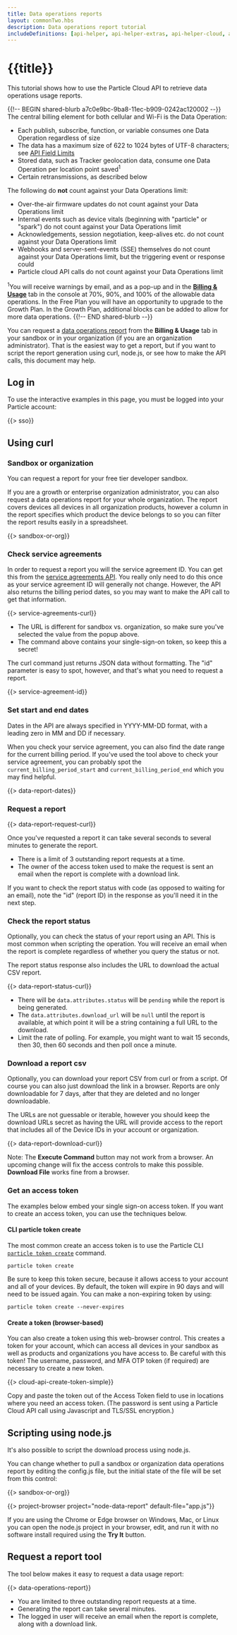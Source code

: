 ```yaml
---
title: Data operations reports
layout: commonTwo.hbs
description: Data operations report tutorial
includeDefinitions: [api-helper, api-helper-extras, api-helper-cloud, api-helper-projects, chart, stackblitz, zip]
---
```


# {{title}}

This tutorial shows how to use the Particle Cloud API to retrieve data operations usage reports. 

{{!-- BEGIN shared-blurb a7c0e9bc-9ba8-11ec-b909-0242ac120002 --}}
The central billing element for both cellular and Wi-Fi is the Data Operation:

- Each publish, subscribe, function, or variable consumes one Data Operation regardless of size
- The data has a maximum size of 622 to 1024 bytes of UTF-8 characters; see [API Field Limits](/cards/firmware/cloud-functions/overview-of-api-field-limits/)
- Stored data, such as Tracker geolocation data, consume one Data Operation per location point saved<sup>1</sup>
- Certain retransmissions, as described below

The following do **not** count against your Data Operations limit:

- Over-the-air firmware updates do not count against your Data Operations limit
- Internal events such as device vitals (beginning with "particle" or "spark") do not count against your Data Operations limit
- Acknowledgements, session negotiation, keep-alives etc. do not count against your Data Operations limit
- Webhooks and server-sent-events (SSE) themselves do not count against your Data Operations limit, but the triggering event or response could
- Particle cloud API calls do not count against your Data Operations limit

<sup>1</sup>You will receive warnings by email, and as a pop-up and in the [**Billing & Usage**](https://console.particle.io/billing) tab in the console at 70%, 90%, and 100% of the allowable data operations. In the Free Plan you will have an opportunity to upgrade to the Growth Plan. In the Growth Plan, additional blocks can be added to allow for more data operations.
{{!-- END shared-blurb --}}

You can request a [data operations report](/getting-started/console/console/#historical-data) from the **Billing & Usage** tab in your sandbox or in your organization (if you are an organization administrator). That is the easiest way to get a report, but if you want to script the report generation using curl, node.js, or see how to make the API calls, this document may help.

## Log in

To use the interactive examples in this page, you must be logged into your Particle account:

{{> sso}}

## Using curl

### Sandbox or organization

You can request a report for your free tier developer sandbox. 

If you are a growth or enterprise organization administrator, you can also request a data operations report for your whole organization. The report covers devices all devices in all organization products, however a column in the report specifies which product the device belongs to so you can filter the report results easily in a spreadsheet.


{{> sandbox-or-org}}


### Check service agreements

In order to request a report you will the service agreement ID. You can get this from the [service agreements API](/reference/cloud-apis/api/#service-agreements-and-usage). You really only need to do this once as your service agreement ID will generally not change. However, the API also returns the billing period dates, so you may want to make the API call to get that information.

{{> service-agreements-curl}}

- The URL is different for sandbox vs. organization, so make sure you've selected the value from the popup above.
- The command above contains your single-sign-on token, so keep this a secret!

The curl command just returns JSON data without formatting. The "id" parameter is easy to spot, however, and that's what you need to request a report.

{{> service-agreement-id}}


### Set start and end dates

Dates in the API are always specified in YYYY-MM-DD format, with a leading zero in MM and DD if necessary. 

When you check your service agreement, you can also find the date range for the current billing period. If you've used the tool above to check your service agreement, you can probably spot the `current_billing_period_start` and `current_billing_period_end` which you may find helpful.

{{> data-report-dates}}


### Request a report

{{> data-report-request-curl}}

Once you've requested a report it can take several seconds to several minutes to generate the report. 

- There is a limit of 3 outstanding report requests at a time.
- The owner of the access token used to make the request is sent an email when the report is complete with a download link.

If you want to check the report status with code (as opposed to waiting for an email), note the "id" (report ID) in the response as you'll need it in the next step.

### Check the report status

Optionally, you can check the status of your report using an API. This is most common when scripting the operation. You will receive an email when the report is complete regardless of whether you query the status or not.

The report status response also includes the URL to download the actual CSV report.

{{> data-report-status-curl}}

- There will be `data.attributes.status` will be `pending` while the report is being generated.
- The `data.attributes.download_url` will be `null` until the report is available, at which point it will be a string containing a full URL to the download.
- Limit the rate of polling. For example, you might want to wait 15 seconds, then 30, then 60 seconds and then poll once a minute.

### Download a report csv

Optionally, you can download your report CSV from curl or from a script. Of course you can also just download the link in a browser. Reports are only downloadable for 7 days, after that they are deleted and no longer downloadable.

The URLs are not guessable or iterable, however you should keep the download URLs secret as having the URL will provide access to the report that includes all of the Device IDs in your account or organization.

{{> data-report-download-curl}}

Note: The **Execute Command** button may not work from a browser. An upcoming change will fix the access controls to make this possible. **Download File** works fine from a browser.

### Get an access token

The examples below embed your single sign-on access token. If you want to create an access token, you can use the techniques below.

#### CLI particle token create

The most common create an access token is to use the Particle CLI [`particle token create`](/reference/developer-tools/cli/#particle-token-create) command. 

```
particle token create
```

Be sure to keep this token secure, because it allows access to your account and all of your devices. By default, the token will expire in 90 days and will need to be issued again. You can make a non-expiring token by using:

```
particle token create --never-expires
```

#### Create a token (browser-based)

You can also create a token using this web-browser control. This creates a token for your account, which can access all devices in your sandbox as well as products and organizations you have access to. Be careful with this token! The username, password, and MFA OTP token (if required) are necessary to create a new token.

{{> cloud-api-create-token-simple}}

Copy and paste the token out of the Access Token field to use in locations where you need an access token. (The password is sent using a Particle Cloud API call using Javascript and TLS/SSL encryption.)


## Scripting using node.js

It's also possible to script the download process using node.js.

You can change whether to pull a sandbox or organization data operations report by editing the config.js file, but the initial state of the file will be set from this control:

{{> sandbox-or-org}}

{{> project-browser project="node-data-report" default-file="app.js"}}

If you are using the Chrome or Edge browser on Windows, Mac, or Linux you can open the node.js project in your browser, edit, and run it with no software install required using the **Try It** button.


## Request a report tool

The tool below makes it easy to request a data usage report:

{{> data-operations-report}}

- You are limited to three outstanding report requests at a time.
- Generating the report can take several minutes.
- The logged in user will receive an email when the report is complete, along with a download link.
